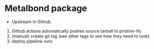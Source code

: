 # Metalbond package

- Upstream in Github.

1. Github actions automatically pushes source tarball to pristine-lfs
1. (manual) create git tag (see other tags to see how they need to look)
1. deploy pipeline runs

